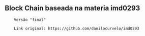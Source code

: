 ## Block Chain baseada na materia imd0293

        Versão "final"

        Link original: https://github.com/danilocurvelo/imd0293
